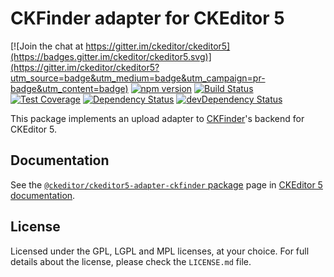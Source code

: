 CKFinder adapter for CKEditor 5
========================================

[![Join the chat at https://gitter.im/ckeditor/ckeditor5](https://badges.gitter.im/ckeditor/ckeditor5.svg)](https://gitter.im/ckeditor/ckeditor5?utm_source=badge&utm_medium=badge&utm_campaign=pr-badge&utm_content=badge)
[![npm version](https://badge.fury.io/js/%40ckeditor%2Fckeditor5-adapter-ckfinder.svg)](https://www.npmjs.com/package/@ckeditor/ckeditor5-adapter-ckfinder)
[![Build Status](https://travis-ci.org/ckeditor/ckeditor5-adapter-ckfinder.svg)](https://travis-ci.org/ckeditor/ckeditor5-adapter-ckfinder)
[![Test Coverage](https://codeclimate.com/github/ckeditor/ckeditor5-adapter-ckfinder/badges/coverage.svg)](https://codeclimate.com/github/ckeditor/ckeditor5-adapter-ckfinder/coverage)
[![Dependency Status](https://david-dm.org/ckeditor/ckeditor5-adapter-ckfinder/status.svg)](https://david-dm.org/ckeditor/ckeditor5-adapter-ckfinder)
[![devDependency Status](https://david-dm.org/ckeditor/ckeditor5-adapter-ckfinder/dev-status.svg)](https://david-dm.org/ckeditor/ckeditor5-adapter-ckfinder?type=dev)

This package implements an upload adapter to [CKFinder](https://ckeditor.com/ckeditor-4/ckfinder/)'s backend for CKEditor 5.

## Documentation

See the [`@ckeditor/ckeditor5-adapter-ckfinder` package](https://ckeditor5.github.io/docs/nightly/ckeditor5/latest/api/adapter-ckfinder.html) page in [CKEditor 5 documentation](https://ckeditor5.github.io/docs/nightly/ckeditor5/latest/).

## License

Licensed under the GPL, LGPL and MPL licenses, at your choice. For full details about the license, please check the `LICENSE.md` file.
